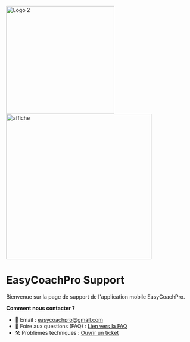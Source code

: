 <img width="290" alt="Logo 2" src="https://github.com/user-attachments/assets/7a665e8e-2791-464d-acee-355c9d613769" /> <img width="390" alt="affiche" src="https://github.com/user-attachments/assets/17bfe0dc-e917-48a4-9446-dcfbead1cc41" /> 


# EasyCoachPro Support
Bienvenue sur la page de support de l'application mobile EasyCoachPro.

**Comment nous contacter ?**
- 📧 Email : easycoachpro@gmail.com
- 📌 Foire aux questions (FAQ) : [Lien vers la FAQ](https://github.com/EasyCoachPro/EasyCoachPro/wiki)
- 🛠️ Problèmes techniques : [Ouvrir un ticket](https://forms.gle/bur1FQ2uqPU1x7kq8)




